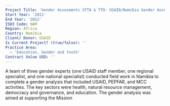 ```yaml
---
Project Title: 'Gender Assesments STTA & TTO: USAID/Namibia Gender Assessment (TDY 114)'
Start Year: '2011'
End Year: '2012'
ISO3 Code: NAM
Region: Africa
Country: Namibia
Client/ Donor: USAID
Is Current Project? (true/false): ''
Practice Area:
  - 'Education, Gender and Youth'
Contract Value USD: ''
---
```

A team of three gender experts (one USAID staff member, one regional specialist, and one national specialist) conducted field work in Namibia to complete a gender analysis that included USAID, PEPFAR, and MCC activities. The key sectors were health, natural resource management, democracy and governance, and education. The gender analysis was aimed at supporting the Mission